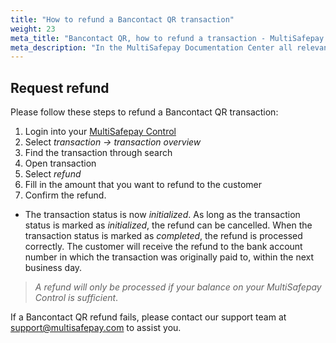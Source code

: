 ```yaml
---
title: "How to refund a Bancontact QR transaction"
weight: 23
meta_title: "Bancontact QR, how to refund a transaction - MultiSafepay Support"
meta_description: "In the MultiSafepay Documentation Center all relevant information regarding our Plugins and API. As well as Support pages for Payment Method, Tools and General Questions. You can also find the contact details of our Support Team and Integration Team."
---
```


## Request refund

Please follow these steps to refund a Bancontact QR transaction:

1. Login into your [MultiSafepay Control](https://merchant.multisafepay.com)
2. Select _transaction -> transaction overview_
3. Find the transaction through search
4. Open transaction
5. Select _refund_
6. Fill in the amount that you want to refund to the customer
7. Confirm the refund.

* The transaction status is now _initialized_. As long as the transaction status is marked as _initialized_, the refund can be cancelled. When the transaction status is marked as _completed_, the refund is processed correctly. The customer will receive the refund to the bank account number in which the transaction was originally paid to, within the next business day.

>_A refund will only be processed if your balance on your MultiSafepay Control is sufficient_.

If a Bancontact QR refund fails, please contact our support team at <support@multisafepay.com> to assist you.


